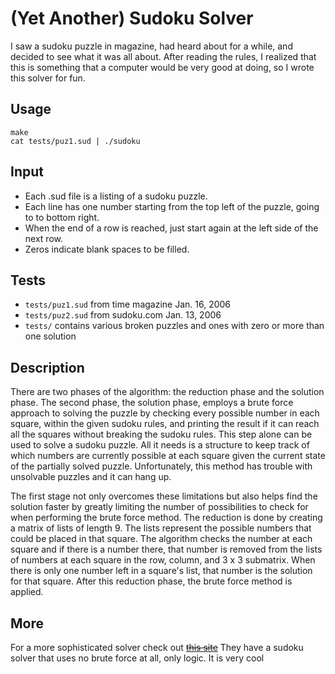 # (Yet Another) Sudoku Solver

I saw a sudoku puzzle in magazine, had heard about for a while, and
decided to see what it was all about. After reading the rules, I
realized that this is something that a computer would be very good at
doing, so I wrote this solver for fun.

## Usage

    make
    cat tests/puz1.sud | ./sudoku

## Input

- Each .sud file is a listing of a sudoku puzzle.
- Each line has one number starting from the top left of the puzzle,
  going to to bottom right.
- When the end of a row is reached, just start again at the left side
  of the next row.
- Zeros indicate blank spaces to be filled.

## Tests

- `tests/puz1.sud` from time magazine Jan. 16, 2006
- `tests/puz2.sud` from sudoku.com Jan. 13, 2006
- `tests/` contains various broken puzzles and ones with zero or more
  than one solution

## Description

There are two phases of the algorithm: the reduction phase and the
solution phase. The second phase, the solution phase, employs a brute
force approach to solving the puzzle by checking every possible number
in each square, within the given sudoku rules, and printing the result
if it can reach all the squares without breaking the sudoku rules.
This step alone can be used to solve a sudoku puzzle. All it needs is
a structure to keep track of which numbers are currently possible at
each square given the current state of the partially solved
puzzle. Unfortunately, this method has trouble with unsolvable puzzles
and it can hang up.

The first stage not only overcomes these limitations but also helps
find the solution faster by greatly limiting the number of
possibilities to check for when performing the brute force method. The
reduction is done by creating a matrix of lists of length 9. The lists
represent the possible numbers that could be placed in that
square. The algorithm checks the number at each square and if there is
a number there, that number is removed from the lists of numbers at
each square in the row, column, and 3 x 3 submatrix. When there is
only one number left in a square's list, that number is the solution
for that square. After this reduction phase, the brute force method is
applied.

##  More

For a more sophisticated solver check out
<del>[this site](http://www.sudokusolver.co.uk/)</del> They have a
sudoku solver that uses no brute force at all, only logic. It is very
cool
